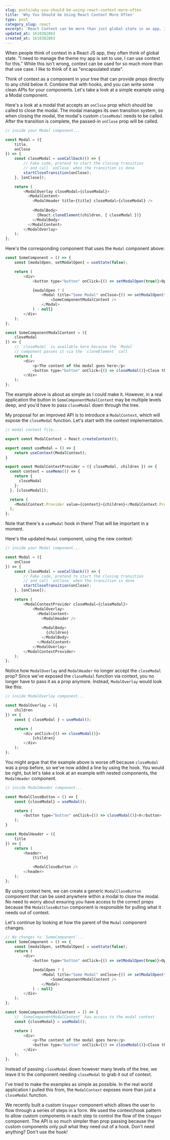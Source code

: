 ```yaml
---
slug: posts/why-you-should-be-using-react-context-more-often
title: 'Why You Should be Using React Context More Often'
type: post
category_slug: react
excerpt: 'React Context can be more than just global state in an app. I like to think of Context as "encapsulated state".'
updated_at: 1610382863
created_at: 1610382863
---
```


When people think of context in a React JS app, they often think of global state. "I need to manage the theme my app is set to use, I can use context for this." While this isn't wrong, context can be used for so much more than that use case. I like to think of it as "encapsulated state".

Think of context as a component in your tree that can provide props directly to any child below it. Combine that with hooks, and you can write some clean APIs for your components. Let's take a look at a simple example using a Modal component.

Here's a look at a modal that accepts an `onClose` prop which should be called to close the modal. The modal manages its own transition system, so when closing the modal, the modal's custom `closeModal` needs to be called. After the transition is complete, the passed-in `onClose` prop will be called.

```js
// inside your Modal component...

const Modal = ({
	title,
	onClose
}) => {
	const closeModal = useCallback(() => {
		// Fake code, pretend to start the closing transition
		// and call `onClose` when the transition is done
		startCloseTransition(onClose);
	}, [onClose]);

	return (
		<ModalOverlay closeModal={closeModal}>
		  <ModalContent>
		    <ModalHeader title={title} closeModal={closeModal} />
		
		    <ModalBody>
		      {React.cloneElement(children, { closeModal })}
		    </ModalBody>
		  </ModalContent>
		</ModalOverlay>
	);
};
```

Here's the corresponding component that uses the `Modal` component above:

```js
const SomeComponent = () => {
	const [modalOpen, setModalOpen] = useState(false);

	return (
		<div>
			<button type="button" onClick={() => setModalOpen(true)}>Open Modal</button>

			{modalOpen ? (
				<Modal title="Some Modal" onClose={() => setModalOpen(false)}>
					<SomeComponentModalContent />
				</Modal>
			) : null}
		</div>
	);
};

const SomeComponentModalContent = ({
	closeModal
}) => {
	// `closeModal` is available here because the `Modal`
	// component passes it via the `cloneElement` call
	return (
		<div>
			<p>The content of the modal goes here</p>
			<button type="button" onClick={() => closeModal()}>Close the modal</button>
		</div>
	);
};
```

The example above is about as simple as I could make it. However, in a real application the button in `SomeComponentModalContent` may be multiple levels deep, and you'd have to pass `closeModal` down through the tree.

My proposal for an improved API is to introduce a `ModalContext`, which will expose the `closeModal` function. Let's start with the context implementation.

```js
// modal context file...

export const ModalContext = React.createContext();

export const useModal = () => {
	return useContext(ModalContext);
}

export const ModalContextProvider = ({ closeModal, children }) => {
  const context = useMemo(() => {
    return {
      closeModal
    };
  }, [closeModal]);

  return (
    <ModalContext.Provider value={context}>{children}</ModalContext.Provider>
  );
};
```

Note that there's a `useModal` hook in there! That will be important in a moment.

Here's the updated `Modal` component, using the new context:

```js
// inside your Modal component...

const Modal = ({
	onClose
}) => {
	const closeModal = useCallback(() => {
		// Fake code, pretend to start the closing transition
		// and call `onClose` when the transition is done
		startCloseTransition(onClose);
	}, [onClose]);

	return (
		<ModalContextProvider closeModal={closeModal}>
			<ModalOverlay>
			  <ModalContent>
			    <ModalHeader />
			
			    <ModalBody>
			      {children}
			    </ModalBody>
			  </ModalContent>
			</ModalOverlay>
		</ModalContextProvider>
	);
};
```

Notice how `ModalOverlay` and `ModalHeader` no longer accept the `closeModal` prop? Since we've exposed the `closeModal` function via context, you no longer have to pass it as a prop anymore. Instead, `ModalOverlay` would look like this:

```js
// inside ModalOverlay component...

const ModalOverlay = ({
	children
}) => {
	const { closeModal } = useModal();

	return (
		<div onClick={() => closeModal()}>
			{children}
		</div>
	);
};
```

You might argue that the example above is worse off because `closeModal` was a prop before, so we've now added a line by using the hook. You would be right, but let's take a look at an example with nested components, the `ModalHeader` component.

```js
// inside ModalHeader component...

const ModalCloseButton = () => {
	const {closeModal} = useModal();

	return (
		<button type="button" onClick={() => closeModal()}>X</button>
	);
}

const ModalHeader = ({
	title
}) => {
	return (
		<header>
			{title}

			<ModalCloseButton />
		</header>
	);
};
```

By using context here, we can create a generic `ModalCloseButton` component that can be used anywhere within a modal to close the modal. No need to worry about ensuring you have access to the correct props because the `ModalCloseButton` component is responsible for pulling what it needs out of context.

Let's continue by looking at how the parent of the `Modal` component changes.

```js
// No changes to `SomeComponent`...
const SomeComponent = () => {
	const [modalOpen, setModalOpen] = useState(false);
	return (
		<div>
			<button type="button" onClick={() => setModalOpen(true)}>Open Modal</button>

			{modalOpen ? (
				<Modal title="Some Modal" onClose={() => setModalOpen(false)}>
					<SomeComponentModalContent />
				</Modal>
			) : null}
		</div>
	);
};

const SomeComponentModalContent = () => {
	// `SomeComponentModalContent` has access to the modal context
	const {closeModal} = useModal();

	return (
		<div>
			<p>The content of the modal goes here</p>
			<button type="button" onClick={() => closeModal()}>Close the modal</button>
		</div>
	);
};
```

Instead of passing `closeModal` down however many levels of the tree, we leave it to the component needing `closeModal` to grab it out of context.

I've tried to make the examples as simple as possible. In the real world application I pulled this from, the `ModalContext` exposes more than just a `closeModal` function.

We recently built a custom `Stepper` component which allows the user to flow through a series of steps in a form. We used the context/hook pattern to allow custom components in each step to control the flow of the `Stepper` component. The API is so much simpler than prop passing because the custom components only pull what they need out of a hook. Don't need anything? Don't use the hook!
